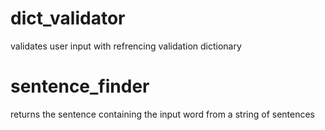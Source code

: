 # dict_validator

validates user input with refrencing validation dictionary

# sentence_finder

returns the sentence containing the input word from a string of sentences
